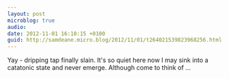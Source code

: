 ```yaml
---
layout: post
microblog: true
audio: 
date: 2012-11-01 16:10:15 +0100
guid: http://samdeane.micro.blog/2012/11/01/t264021539823968256.html
---
```

Yay - dripping tap finally slain. It's so quiet here now I may sink into a catatonic state and never emerge. Although come to think of ...
